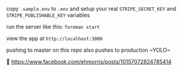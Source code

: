 copy `.sample.env` to `.env` and setup your real `STRIPE_SECRET_KEY` and `STRIPE_PUBLISHABLE_KEY` variables

run the server like this: `foreman start`

view the app at `http://localhost:3000`

pushing to master on this repo also pushes to production ~YOLO~

🎉 https://www.facebook.com/ehmorris/posts/10157072824785414
